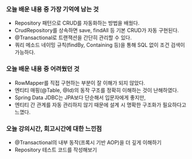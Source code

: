 ### 오늘 배운 내용 중 가장 기억에 남는 것

- Repository 패턴으로 CRUD를 자동화하는 방법을 배웠다.
- CrudRepository를 상속하면 save, findAll 등 기본 CRUD가 자동 구현된다.
- @Transactional로 트랜잭션을 간단히 관리할 수 있다.
- 쿼리 메소드 네이밍 규칙(findBy, Containing 등)을 통해 SQL 없이 조건 검색이 가능하다.



### 오늘 배운 내용 중 어려웠던 것
- RowMapper를 직접 구현하는 부분이 잘 이해가 되지 않았다.
- 엔티티 매핑(@Table, @Id)의 동작 구조를 정확히 이해하는 것이 난해하였다.
- Spring Data JDBC는 JPA보다 단순해서 입문자에게 좋지만,  
- 엔티티 간 관계를 자동 관리하지 않기 때문에 설계 시 명확한 구조화가 필요하다고 느꼈다.

    

### 오늘 강의시간, 회고시간에 대한 느낀점
- @Transactional의 내부 동작(프록시 기반 AOP)을 더 깊게 이해하기
- Repository 테스트 코드를 작성해보기